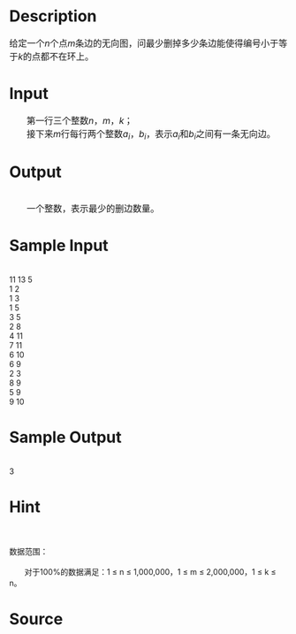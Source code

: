 
# Description

<div class="content"><div><span style="font-size: medium">给定一个<i>n</i>个点<i>m</i>条边的无向图，问最少删掉多少条边能使得编号小于等于<i>k</i>的点都不在环上。</span></div></div>

# Input

<div class="content"><div><span style="font-size: medium">       第一行三个整数<i>n</i>，<i>m</i>，<i>k</i>；</span></div>
<div><span style="font-size: medium">       接下来<i>m</i>行每行两个整数<i>a<sub>i</sub></i>，<i>b<sub>i</sub></i>，表示<i>a<sub>i</sub></i>和<i>b<sub>i</sub></i>之间有一条无向边。</span></div></div>

# Output

<div class="content"><div> </div>
<div><span style="font-size: medium">       一个整数，表示最少的删边数量。</span></div></div>

# Sample Input

<div class="content"><span class="sampledata"><br/>
11 13 5<br/>
1 2<br/>
1 3<br/>
1 5<br/>
3 5<br/>
2 8<br/>
4 11<br/>
7 11<br/>
6 10<br/>
6 9<br/>
2 3<br/>
8 9<br/>
5 9<br/>
9 10<br/>
</span></div>

# Sample Output

<div class="content"><span class="sampledata"><br/>
3</span></div>

# Hint

<div class="content"><p></p><p><br/><br/>
数据范围：<br/><br/>
       对于100%的数据满足：1 ≤ n ≤ 1,000,000，1 ≤ m ≤ 2,000,000，1 ≤ k ≤ n。</p><p></p></div>

# Source

<div class="content"><p><a href="problemset.php?search="></a></p></div>

